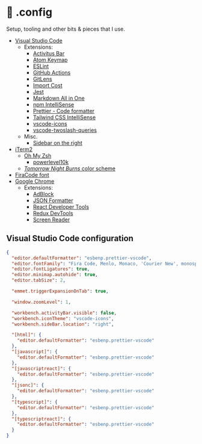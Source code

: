 # 🧰 .config

Setup, tooling and other bits & pieces that I use.

- [Visual Studio Code](https://code.visualstudio.com/)
  - Extensions:
    - [Activitus Bar](https://marketplace.visualstudio.com/items?itemName=Gruntfuggly.activitusbar)
    - [Atom Keymap](https://marketplace.visualstudio.com/items?itemName=ms-vscode.atom-keybindings)
    - [ESLint](https://marketplace.visualstudio.com/items?itemName=dbaeumer.vscode-eslint)
    - [GitHub Actions](https://marketplace.visualstudio.com/items?itemName=GitHub.vscode-github-actions)
    - [GitLens](https://marketplace.visualstudio.com/items?itemName=eamodio.gitlens)
    - [Import Cost](https://marketplace.visualstudio.com/items?itemName=wix.vscode-import-cost)
    - [Jest](https://marketplace.visualstudio.com/items?itemName=Orta.vscode-jest)
    - [Markdown All in One](https://marketplace.visualstudio.com/items?itemName=yzhang.markdown-all-in-one)
    - [npm IntelliSense](https://marketplace.visualstudio.com/items?itemName=christian-kohler.npm-intellisense)
    - [Prettier - Code formatter](https://marketplace.visualstudio.com/items?itemName=esbenp.prettier-vscode)
    - [Tailwind CSS IntelliSense](https://marketplace.visualstudio.com/items?itemName=bradlc.vscode-tailwindcss)
    - [vscode-icons](https://marketplace.visualstudio.com/items?itemName=vscode-icons-team.vscode-icons)
    - [vscode-twoslash-queries](https://marketplace.visualstudio.com/items?itemName=Orta.vscode-twoslash-queries)
  - Misc.
    - [Sidebar on the right](https://tinytip.co/tips/vscode-sidebar-position/)
- [iTerm2](https://iterm2.com/)
  - [Oh My Zsh](https://ohmyz.sh/)
    - [powerlevel10k](https://github.com/romkatv/powerlevel10k)
  - [_Tomorrow Night Burns_ color scheme](https://github.com/mbadolato/iTerm2-Color-Schemes/blob/master/schemes/Tomorrow%20Night%20Burns.itermcolors) 
- [FiraCode font](https://github.com/tonsky/FiraCode)
- [Google Chrome](https://www.google.com/chrome/)
  - Extensions:
    - [AdBlock](https://chrome.google.com/webstore/detail/adblock-%E2%80%94-best-ad-blocker/gighmmpiobklfepjocnamgkkbiglidom)
    - [JSON Formatter](https://chrome.google.com/webstore/detail/json-formatter/bcjindcccaagfpapjjmafapmmgkkhgoa)
    - [React Developer Tools](https://chrome.google.com/webstore/detail/react-developer-tools/fmkadmapgofadopljbjfkapdkoienihi)
    - [Redux DevTools](https://chrome.google.com/webstore/detail/redux-devtools/lmhkpmbekcpmknklioeibfkpmmfibljd)
    - [Screen Reader](https://chrome.google.com/webstore/detail/screen-reader/kgejglhpjiefppelpmljglcjbhoiplfn)


## Visual Studio Code configuration

```json
{
  "editor.defaultFormatter": "esbenp.prettier-vscode",
  "editor.fontFamily": "Fira Code, Menlo, Monaco, 'Courier New', monospace",
  "editor.fontLigatures": true,
  "editor.minimap.autohide": true,
  "editor.tabSize": 2,

  "emmet.triggerExpansionOnTab": true,

  "window.zoomLevel": 1,

  "workbench.activityBar.visible": false,
  "workbench.iconTheme": "vscode-icons",
  "workbench.sideBar.location": "right",

  "[html]": {
    "editor.defaultFormatter": "esbenp.prettier-vscode"
  },
  "[javascript]": {
    "editor.defaultFormatter": "esbenp.prettier-vscode"
  },
  "[javascriptreact]": {
    "editor.defaultFormatter": "esbenp.prettier-vscode"
  },
  "[jsonc]": {
    "editor.defaultFormatter": "esbenp.prettier-vscode"
  },
  "[typescript]": {
    "editor.defaultFormatter": "esbenp.prettier-vscode"
  },
  "[typescriptreact]": {
    "editor.defaultFormatter": "esbenp.prettier-vscode"
  }
}
```
